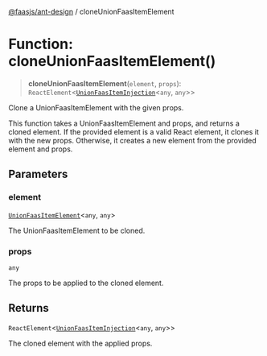 [@faasjs/ant-design](../README.md) / cloneUnionFaasItemElement

# Function: cloneUnionFaasItemElement()

> **cloneUnionFaasItemElement**(`element`, `props`): `ReactElement`\<[`UnionFaasItemInjection`](../type-aliases/UnionFaasItemInjection.md)\<`any`, `any`\>\>

Clone a UnionFaasItemElement with the given props.

This function takes a UnionFaasItemElement and props, and returns a cloned element.
If the provided element is a valid React element, it clones it with the new props.
Otherwise, it creates a new element from the provided element and props.

## Parameters

### element

[`UnionFaasItemElement`](../type-aliases/UnionFaasItemElement.md)\<`any`, `any`\>

The UnionFaasItemElement to be cloned.

### props

`any`

The props to be applied to the cloned element.

## Returns

`ReactElement`\<[`UnionFaasItemInjection`](../type-aliases/UnionFaasItemInjection.md)\<`any`, `any`\>\>

The cloned element with the applied props.
